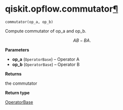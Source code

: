 # qiskit.opflow\.commutator[¶](#qiskit-opflow-commutator "Permalink to this headline")

<span id="undefined" />

`commutator(op_a, op_b)`

Compute commutator of op\_a and op\_b.

$$
AB - BA.
$$

**Parameters**

*   **op\_a** (`OperatorBase`) – Operator A
*   **op\_b** (`OperatorBase`) – Operator B

**Returns**

the commutator

**Return type**

[OperatorBase](qiskit.opflow.OperatorBase#qiskit.opflow.OperatorBase "qiskit.opflow.OperatorBase")
